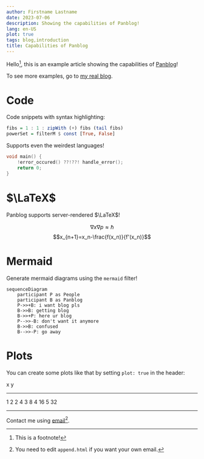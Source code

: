 ```yaml
---
author: Firstname Lastname
date: 2023-07-06
description: Showing the capabilities of Panblog!
lang: en-US
plot: true
tags: blog,introduction
title: Capabilities of Panblog
---
```


Hello[^1], this is an example article showing the capabilities of
[Panblog](https://github.com/marvinborner/panblog)!

To see more examples, go to [my real
blog](https://text.marvinborner.de).

# Code

Code snippets with syntax highlighting:

``` haskell
fibs = 1 : 1 : zipWith (+) fibs (tail fibs)
powerSet = filterM $ const [True, False]
```

Supports even the weirdest languages!

``` c
void main() {
    !error_occured() ??!??! handle_error();
    return 0;
}
```

# $\LaTeX$

Panblog supports server-rendered $\LaTeX$!

$$\nabla x\nabla p\approx\hslash$$
$$x_{n+1}=x_n-\frac{f(x_n)}{f'(x_n)}$$

# Mermaid

Generate mermaid diagrams using the `mermaid` filter!

``` {.mermaid background="transparent" caption="cool sequence diagram"}
sequenceDiagram
    participant P as People
    participant B as Panblog
    P->>+B: i want blog pls
    B->>B: getting blog
    B->>+P: here ur blog
    P-->>-B: don't want it anymore
    B->>B: confused
    B-->>-P: go away
```

# Plots

You can create some plots like that by setting `plot: true` in the
header:

  x   y
  --- ----
  1   2
  2   4
  3   8
  4   16
  5   32

------------------------------------------------------------------------

Contact me using [email](mail)[^2].

[^1]: This is a footnote!

[^2]: You need to edit `append.html` if you want your own email.
